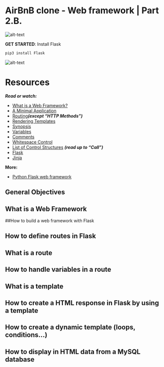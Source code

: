 AirBnB clone - Web framework | Part 2.B.
===

![alt-text](https://holbertonintranet.s3.amazonaws.com/uploads/medias/2018/6/65f4a1dd9c51265f49d0.png?X-Amz-Algorithm=AWS4-HMAC-SHA256&X-Amz-Credential=AKIARDDGGGOU5BHMTQX4%2F20220512%2Fus-east-1%2Fs3%2Faws4_request&X-Amz-Date=20220512T161116Z&X-Amz-Expires=86400&X-Amz-SignedHeaders=host&X-Amz-Signature=7f624c64424504ab098bfebf16aac63abb76fa34554c22d18f3bf55d23249801)

**GET STARTED**: Install Flask

```Bash
pip3 install Flask
```

![alt-text](https://s3.amazonaws.com/intranet-projects-files/concepts/74/hbnb_step3.png)

Resources
===
***Read or watch:***

* [What is a Web Framework?](https://intelegain-technologies.medium.com/what-are-web-frameworks-and-why-you-need-them-c4e8806bd0fb)
* [A Minimal Application](https://flask.palletsprojects.com/en/1.0.x/quickstart/#a-minimal-application)
* [Routing](https://flask.palletsprojects.com/en/1.0.x/quickstart/#routing)***(except “HTTP Methods”)***
* [Rendering Templates](https://flask.palletsprojects.com/en/1.0.x/quickstart/#rendering-templates)
* [Synopsis](https://jinja.palletsprojects.com/en/2.9.x/templates/#synopsis)
* [Variables](https://jinja.palletsprojects.com/en/2.9.x/templates/#variables)
* [Comments](https://jinja.palletsprojects.com/en/2.9.x/templates/#comments)
* [Whitespace Control](https://jinja.palletsprojects.com/en/2.9.x/templates/#whitespace-control)
* [List of Control Structures](https://jinja.palletsprojects.com/en/2.9.x/templates/#list-of-control-structures) ***(read up to “Call”)***
* [Flask](https://palletsprojects.com/p/flask/)
* [Jinja](https://jinja.palletsprojects.com/en/2.9.x/templates/)

**More:**
* [Python Flask web framework](https://www.youtube.com/watch?v=lzs4nQOiZQY)

General Objectives
---

## What is a Web Framework
##How to build a web framework with Flask
## How to define routes in Flask
## What is a route
## How to handle variables in a route
## What is a template
## How to create a HTML response in Flask by using a template
## How to create a dynamic template (loops, conditions…)
## How to display in HTML data from a MySQL database
